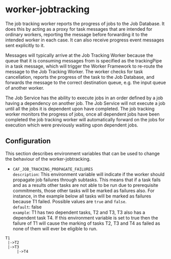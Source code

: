 # worker-jobtracking
The job tracking worker reports the progress of jobs to the Job Database. It does this by acting as a proxy for task messages that are
intended for ordinary workers, reporting the message before forwarding it to the intended worker in each case. It can also receive
progress event messages sent explicitly to it.

Messages will typically arrive at the Job Tracking Worker because the queue that it is consuming messages from is specified as the
trackingPipe in a task message, which will trigger the Worker Framework to re-route the message to the Job Tracking Worker. The worker
checks for task cancellation, reports the progress of the task to the Job Database, and forwards the message to the correct destination
queue, e.g. the input queue of another worker.

The Job Service has the ability to execute jobs in an order defined by a job having a dependency on another job.  The Job Service will not execute a job until all the jobs it is dependent upon have completed.  The job tracking worker monitors the progress of jobs, once all dependent jobs have been completed the job tracking worker will automatically forward on the jobs for execution which were previously waiting upon dependent jobs.

## Configuration
This section describes environment variables that can be used to change the behaviour of the worker-jobtracking.  

- `CAF_JOB_TRACKING_PROPAGATE_FAILURES`  
`description`: This environment variable will indicate if the worker should propagate job failures through subtasks. This means that if a task fails and as a results other tasks are not able to be run due to prerequisite commitments, those other tasks will be marked as failures also.
For instance, in the example below all tasks will be marked as failures because T1 failed. Possible values are `true` and `false`.  
`default`: false  
`example`: T1 has two dependent tasks, T2 and T3, T3 also has a dependent task T4. If this environment variable is set to true then the failure of T1 will cause the marking of tasks T2, T3 and T4 as failed as none of them will ever be eligible to run.  
````
T1
 |->T2
 |->T3
     |->T4
````
